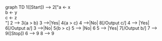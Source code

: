 graph TD
1([Start]) --> 2["a ← x<br/> b ← y<br/>c ← z<br/>"]
2 --> 3{a > b}
3 -->|Yes| 4{a > c}
4 -->|No| 8[/Output c/]
4 --> |Yes| 6[/Output a/]
3 -->|No| 5{b > c}
5 --> |No| 6
5 --> |Yes| 7[/Output b/]
7 --> 9([Stop])
6 --> 9
8 --> 9
